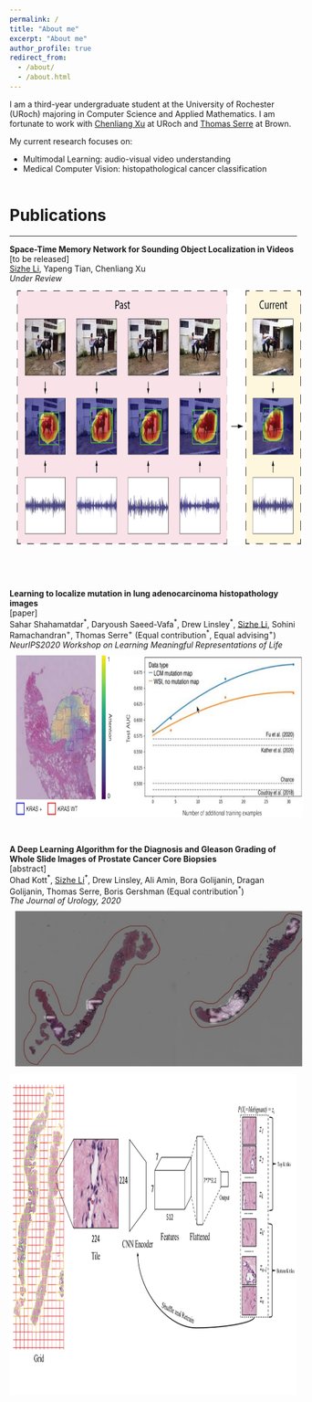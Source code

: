 ```yaml
---
permalink: /
title: "About me"
excerpt: "About me"
author_profile: true
redirect_from: 
  - /about/
  - /about.html
---
```

I am a third-year undergraduate student at the University of Rochester (URoch) majoring in Computer Science and Applied Mathematics. I am fortunate to work with [Chenliang Xu](https://www.cs.rochester.edu/~cxu22/) at URoch and [Thomas Serre](https://serre-lab.clps.brown.edu/person/thomas-serre/) at Brown.

My current research focuses on:
* Multimodal Learning: audio-visual video understanding
* Medical Computer Vision: histopathological cancer classification
<br/><br/>

# Publications
<hr style="width:100%;text-align:left;margin-left:0">

<div>
    <b>Space-Time Memory Network for Sounding Object Localization in Videos</b><br/>
    [to be released] <br/>
    <u>Sizhe Li</u>, Yapeng Tian, Chenliang Xu<br/>
    <i> Under Review </i>
</div>
<div>
<img style="width:700px;height:450px;padding:10px;" src="/images/space_time_memory/Teaser_2x.png"/>
</div>
<!-- <div>
<img style="width:700px;height:320px;padding:10px;" src="/images/space_time_memory/Method_5x.png"/>
</div> -->

<br><br/>
<div>
    <b>Learning to localize mutation in lung adenocarcinoma histopathology images</b><br/>
    <a href="https://drive.google.com/file/d/1oNsBNPL1mSupmUIxQGojOskZjncYTmg2/preview" style="text-decoration:none">[paper]</a> <br/>
    Sahar Shahamatdar<sup>*</sup>, Daryoush Saeed-Vafa<sup>*</sup>, Drew Linsley<sup>*</sup>, <u>Sizhe Li</u>, Sohini Ramachandran<sup>+</sup>, Thomas Serre<sup>+</sup> (Equal contribution<sup>*</sup>, Equal advising<sup>+</sup>)
<br/>
    <i> NeurIPS2020 Workshop on Learning Meaningful Representations of Life </i>
</div>
<div>
<img style="width:1030px;height:284px;padding:10px;" src="/images/neurips_2020_molecular/Teaser.png"/>
</div>
<br><br/>

<div>
    <b>A Deep Learning Algorithm for the Diagnosis and Gleason Grading of Whole Slide Images of Prostate Cancer Core Biopsies</b><br/>
    <a href="https://www.auajournals.org/doi/abs/10.1097/JU.0000000000000954.01" style="text-decoration:none">[abstract]</a> <br/>
    Ohad Kott<sup>*</sup>, <u>Sizhe Li</u><sup>*</sup>, Drew Linsley, Ali Amin, Bora Golijanin, Dragan Golijanin, Thomas Serre, Boris Gershman (Equal contribution<sup>*</sup>)
    <br/>
    <i> The Journal of Urology, 2020 </i>
</div>
<div>
<img style="width:918px;height:495x;padding:10px;" src="/images/aua_2020/Teaser.png"/>
</div>
<div>
<img style="width:1000px;height:562px;padding:0px;" src="/images/aua_2020/Method.png"/>
</div>

